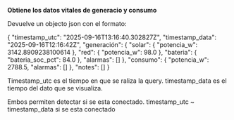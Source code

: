 **Obtiene los datos vitales de generacio y consumo**

Devuelve un objecto json con el formato:

{
  "timestamp_utc": "2025-09-16T13:16:40.302827Z",
  "timestamp_data": "2025-09-16T12:16:42Z",
  "generación": {
    "solar": {
      "potencia_w": 3142.8909238100614
    },
    "red": {
      "potencia_w": 98.0
    },
    "bateria": {
      "bateria_soc_pct": 84.0
    },
    "alarmas": []
  },
  "consumo": {
    "potencia_w": 2788.5,
    "alarmas": []
  },
  "notes": []
}

Timestamp_utc es el tiempo en que se raliza la query.
timestamp_data es el tiempo del dato que se visualiza.

Embos permiten detectar si se esta conectado. timestamp_utc ~ timestamp_data si se esta conectado
